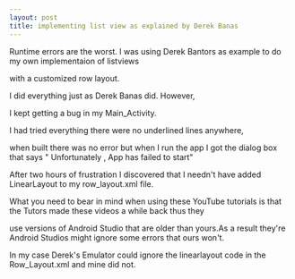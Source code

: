 ```yaml
---
layout: post
title: implementing list view as explained by Derek Banas 
---
```


Runtime errors are the worst. I was using Derek Bantors as example to do my own implementaion of listviews 

with a customized row layout.

I did everything just as Derek Banas did. However,

I kept getting a bug in my Main_Activity.

I had tried everything there were no underlined lines anywhere,

when built there was no error but when I run the app I got the dialog box that says " Unfortunately , App has failed to start"

After two hours of frustration I discovered that I needn't have added LinearLayout to my row_layout.xml file.

What you need to bear in mind when using these YouTube tutorials is that the Tutors  made these videos a while back thus they 

use versions of Android Studio that are older than yours.As a result they're Android Studios might ignore some errors that ours won't.

In my case Derek's Emulator could ignore the linearlayout code in the Row_Layout.xml and mine did not.
